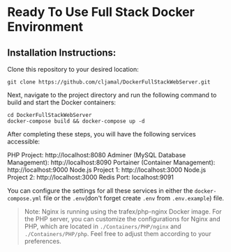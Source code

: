 
# Ready To Use Full Stack Docker Environment
## Installation Instructions:
Clone this repository to your desired location:
```
git clone https://github.com/cljamal/DockerFullStackWebServer.git
```

Next, navigate to the project directory and run the following command to build and start the Docker containers:
```
cd DockerFullStackWebServer
docker-compose build && docker-compose up -d
```
After completing these steps, you will have the following services accessible:

PHP Project: http://localhost:8080
Adminer (MySQL Database Management): http://localhost:8090
Portainer (Container Management): http://localhost:9000
Node.js Project 1: http://localhost:3000
Node.js Project 2: http://localhost:3000
Redis Port: localhost:9091

You can configure the settings for all these services in either the ```docker-compose.yml``` file or the ```.env```(don't forget create ```.env``` from ```.env.example```) file.

> Note: Nginx is running using the trafex/php-nginx Docker image. For
> the PHP server, you can customize the configurations for Nginx and
> PHP, which are located in ```./Containers/PHP/nginx``` and
> ```./Containers/PHP/php```. Feel free to adjust them according to your
> preferences.